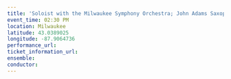 ```yaml
---
title: 'Soloist with the Milwaukee Symphony Orchestra; John Adams Saxophone Concerto'
event_time: 02:30 PM
location: Milwaukee
latitude: 43.0389025
longitude: -87.9064736
performance_url: 
ticket_information_url: 
ensemble: 
conductor: 
---
```

